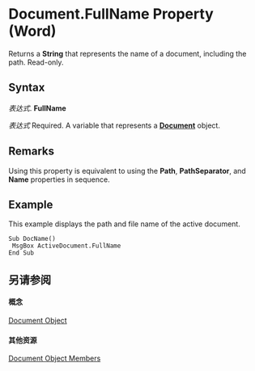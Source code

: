 
# Document.FullName Property (Word)

Returns a  **String** that represents the name of a document, including the path. Read-only.


## Syntax

 _表达式_. **FullName**

 _表达式_ Required. A variable that represents a **[Document](8d83487a-2345-a036-a916-971c9db5b7fb.md)** object.


## Remarks

Using this property is equivalent to using the  **Path**, **PathSeparator**, and **Name** properties in sequence.


## Example

This example displays the path and file name of the active document.


```
Sub DocName() 
 MsgBox ActiveDocument.FullName 
End Sub
```


## 另请参阅


#### 概念


[Document Object](8d83487a-2345-a036-a916-971c9db5b7fb.md)
#### 其他资源


[Document Object Members](http://msdn.microsoft.com/library/fc9ab457-0888-f917-3d52-387168ac23b9%28Office.15%29.aspx)